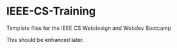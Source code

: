 IEEE-CS-Training
================

Template files for the IEEE CS Webdesign and Webdev Bootcamp

This should be enhanced later.
